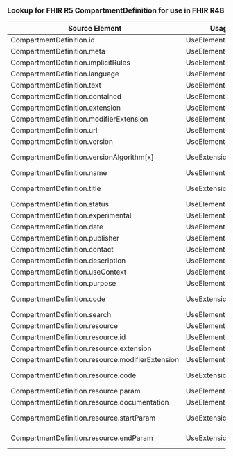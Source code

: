 ### Lookup for FHIR R5 CompartmentDefinition for use in FHIR R4B

| Source Element | Usage | Target |
| -------------- | ----- | ------ |
| CompartmentDefinition.id | UseElementRenamed | CompartmentDefinition.id |
| CompartmentDefinition.meta | UseElementRenamed | CompartmentDefinition.meta |
| CompartmentDefinition.implicitRules | UseElementRenamed | CompartmentDefinition.implicitRules |
| CompartmentDefinition.language | UseElementRenamed | CompartmentDefinition.language |
| CompartmentDefinition.text | UseElementRenamed | CompartmentDefinition.text |
| CompartmentDefinition.contained | UseElementRenamed | CompartmentDefinition.contained |
| CompartmentDefinition.extension | UseElementRenamed | CompartmentDefinition.extension |
| CompartmentDefinition.modifierExtension | UseElementRenamed | CompartmentDefinition.modifierExtension |
| CompartmentDefinition.url | UseElementRenamed | CompartmentDefinition.url |
| CompartmentDefinition.version | UseElementRenamed | CompartmentDefinition.version |
| CompartmentDefinition.versionAlgorithm[x] | UseExtension | http://hl7.org/fhir/5.0/StructureDefinition/extension-CompartmentDefinition.versionAlgorithm |
| CompartmentDefinition.name | UseElementRenamed | CompartmentDefinition.name |
| CompartmentDefinition.title | UseExtension | http://hl7.org/fhir/5.0/StructureDefinition/extension-CompartmentDefinition.title |
| CompartmentDefinition.status | UseElementRenamed | CompartmentDefinition.status |
| CompartmentDefinition.experimental | UseElementRenamed | CompartmentDefinition.experimental |
| CompartmentDefinition.date | UseElementRenamed | CompartmentDefinition.date |
| CompartmentDefinition.publisher | UseElementRenamed | CompartmentDefinition.publisher |
| CompartmentDefinition.contact | UseElementRenamed | CompartmentDefinition.contact |
| CompartmentDefinition.description | UseElementRenamed | CompartmentDefinition.description |
| CompartmentDefinition.useContext | UseElementRenamed | CompartmentDefinition.useContext |
| CompartmentDefinition.purpose | UseElementRenamed | CompartmentDefinition.purpose |
| CompartmentDefinition.code | UseExtension | http://hl7.org/fhir/5.0/StructureDefinition/extension-CompartmentDefinition.code |
| CompartmentDefinition.search | UseElementRenamed | CompartmentDefinition.search |
| CompartmentDefinition.resource | UseElementRenamed | CompartmentDefinition.resource |
| CompartmentDefinition.resource.id | UseElementRenamed | CompartmentDefinition.resource.id |
| CompartmentDefinition.resource.extension | UseElementRenamed | CompartmentDefinition.resource.extension |
| CompartmentDefinition.resource.modifierExtension | UseElementRenamed | CompartmentDefinition.resource.modifierExtension |
| CompartmentDefinition.resource.code | UseExtension | http://hl7.org/fhir/5.0/StructureDefinition/extension-CompartmentDefinition.resource.code |
| CompartmentDefinition.resource.param | UseElementRenamed | CompartmentDefinition.resource.param |
| CompartmentDefinition.resource.documentation | UseElementRenamed | CompartmentDefinition.resource.documentation |
| CompartmentDefinition.resource.startParam | UseExtension | http://hl7.org/fhir/5.0/StructureDefinition/extension-CompartmentDefinition.resource.startParam |
| CompartmentDefinition.resource.endParam | UseExtension | http://hl7.org/fhir/5.0/StructureDefinition/extension-CompartmentDefinition.resource.endParam |
